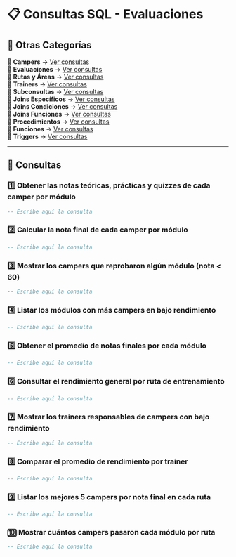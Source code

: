
# 📋 Consultas SQL - Evaluaciones  

## 📂 Otras Categorías  

📌 **Campers** → [Ver consultas](../../consultas-sql/consultas-sql/1.campers/)  
📌 **Evaluaciones** → [Ver consultas](../../consultas-sql/2.evaluaciones/)  
📌 **Rutas y Áreas** → [Ver consultas](../../consultas-sql/3.rutas_Areas/)  
📌 **Trainers** → [Ver consultas](../../consultas-sql/4.trainers/)  
📌 **Subconsultas** → [Ver consultas](../../consultas-sql/5.SubConsultas/)  
📌 **Joins Específicos** → [Ver consultas](../../consultas-sql/7.Joins_específicos/)  
📌 **Joins Condiciones** → [Ver consultas](../../consultas-sql/8.joins_condiciones/)  
📌 **Joins Funciones** → [Ver consultas](../../consultas-sql/9.joins_Funciones/)  
📌 **Procedimientos** → [Ver consultas](../../consultas-sql/10.procedimientos/)  
📌 **Funciones** → [Ver consultas](../../consultas-sql/11.funciones/)  
📌 **Triggers** → [Ver consultas](../../consultas-sql/12.triggers/) 

---  

## 📌 Consultas  

### 1️⃣ Obtener las notas teóricas, prácticas y quizzes de cada camper por módulo  
```sql  
-- Escribe aquí la consulta  
```  

### 2️⃣ Calcular la nota final de cada camper por módulo  
```sql  
-- Escribe aquí la consulta  
```  

### 3️⃣ Mostrar los campers que reprobaron algún módulo (nota < 60)  
```sql  
-- Escribe aquí la consulta  
```  

### 4️⃣ Listar los módulos con más campers en bajo rendimiento  
```sql  
-- Escribe aquí la consulta  
```  

### 5️⃣ Obtener el promedio de notas finales por cada módulo  
```sql  
-- Escribe aquí la consulta  
```  

### 6️⃣ Consultar el rendimiento general por ruta de entrenamiento  
```sql  
-- Escribe aquí la consulta  
```  

### 7️⃣ Mostrar los trainers responsables de campers con bajo rendimiento  
```sql  
-- Escribe aquí la consulta  
```  

### 8️⃣ Comparar el promedio de rendimiento por trainer  
```sql  
-- Escribe aquí la consulta  
```  

### 9️⃣ Listar los mejores 5 campers por nota final en cada ruta  
```sql  
-- Escribe aquí la consulta  
```  

### 🔟 Mostrar cuántos campers pasaron cada módulo por ruta  
```sql  
-- Escribe aquí la consulta  
```  



